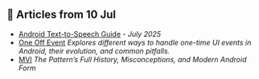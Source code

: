 ## 📝 Articles from 10 Jul
- [Android Text-to-Speech Guide](https://proandroiddev.com/mastering-android-text-to-speech-the-ultimate-guide-8932b21afcda) - *July 2025*
- [One Off Event](https://proandroiddev.com/android-one-off-events-approaches-evolution-anti-patterns-add887cd0250)
*Explores different ways to handle one-time UI events in Android, their evolution, and common pitfalls.*
- [MVI](https://proandroiddev.com/yes-that-is-mvi-674f810ca4fe)
*The Pattern’s Full History, Misconceptions, and Modern Android Form*
